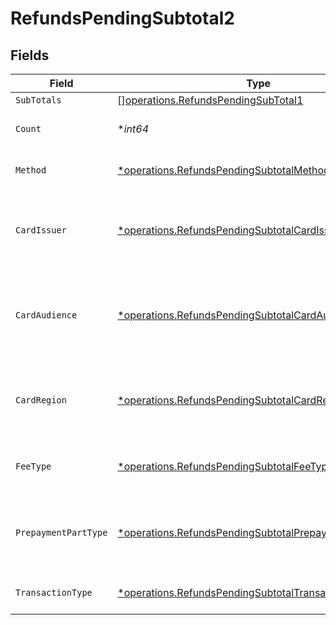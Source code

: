 # RefundsPendingSubtotal2


## Fields

| Field                                                                                                                         | Type                                                                                                                          | Required                                                                                                                      | Description                                                                                                                   | Example                                                                                                                       |
| ----------------------------------------------------------------------------------------------------------------------------- | ----------------------------------------------------------------------------------------------------------------------------- | ----------------------------------------------------------------------------------------------------------------------------- | ----------------------------------------------------------------------------------------------------------------------------- | ----------------------------------------------------------------------------------------------------------------------------- |
| `SubTotals`                                                                                                                   | [][operations.RefundsPendingSubTotal1](../../models/operations/refundspendingsubtotal1.md)                                    | :heavy_minus_sign:                                                                                                            | N/A                                                                                                                           |                                                                                                                               |
| `Count`                                                                                                                       | **int64*                                                                                                                      | :heavy_minus_sign:                                                                                                            | Number of transactions of this type                                                                                           | 50                                                                                                                            |
| `Method`                                                                                                                      | [*operations.RefundsPendingSubtotalMethod2](../../models/operations/refundspendingsubtotalmethod2.md)                         | :heavy_minus_sign:                                                                                                            | Payment type of the transactions                                                                                              | creditcard                                                                                                                    |
| `CardIssuer`                                                                                                                  | [*operations.RefundsPendingSubtotalCardIssuer2](../../models/operations/refundspendingsubtotalcardissuer2.md)                 | :heavy_minus_sign:                                                                                                            | In case of payments transactions with card, the card issuer will be available                                                 | amex                                                                                                                          |
| `CardAudience`                                                                                                                | [*operations.RefundsPendingSubtotalCardAudience2](../../models/operations/refundspendingsubtotalcardaudience2.md)             | :heavy_minus_sign:                                                                                                            | In case of payments trnsactions with card, the card audience will be available.                                               | other                                                                                                                         |
| `CardRegion`                                                                                                                  | [*operations.RefundsPendingSubtotalCardRegion2](../../models/operations/refundspendingsubtotalcardregion2.md)                 | :heavy_minus_sign:                                                                                                            | In case of payments transactions with card, the card region will be available.                                                | domestic                                                                                                                      |
| `FeeType`                                                                                                                     | [*operations.RefundsPendingSubtotalFeeType2](../../models/operations/refundspendingsubtotalfeetype2.md)                       | :heavy_minus_sign:                                                                                                            | Present when the transaction represents a fee.                                                                                | payment-fee                                                                                                                   |
| `PrepaymentPartType`                                                                                                          | [*operations.RefundsPendingSubtotalPrepaymentPartType2](../../models/operations/refundspendingsubtotalprepaymentparttype2.md) | :heavy_minus_sign:                                                                                                            | Prepayment part: fee itself, reimbursement, discount, VAT or rounding compensation.                                           | fee                                                                                                                           |
| `TransactionType`                                                                                                             | [*operations.RefundsPendingSubtotalTransactionType2](../../models/operations/refundspendingsubtotaltransactiontype2.md)       | :heavy_minus_sign:                                                                                                            | Represents the transaction type                                                                                               | payment                                                                                                                       |